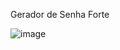 Gerador de Senha Forte

![image](https://github.com/user-attachments/assets/9d0ac101-60ea-4cba-a6cb-0116ae471334)
